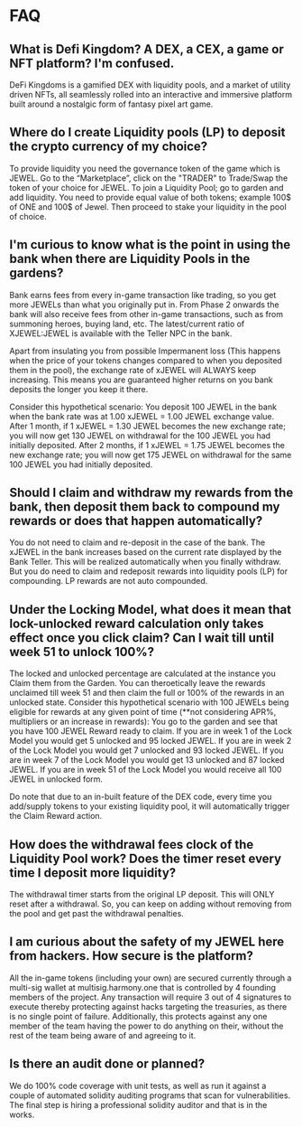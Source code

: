 # FAQ

## What is Defi Kingdom? A DEX, a CEX, a game or NFT platform? I'm confused.
DeFi Kingdoms is a gamified DEX with liquidity pools, and a market of utility driven NFTs, all seamlessly rolled into an interactive and immersive platform built around a nostalgic form of fantasy pixel art game. 
##

## Where do I create Liquidity pools (LP) to deposit the crypto currency of my choice? 
To provide liquidity you need the governance token of the game which is JEWEL.
Go to the “Marketplace”, click on the "TRADER" to Trade/Swap the token of your choice for JEWEL. 
To join a Liquidity Pool; go to garden and add liquidity. You need to provide equal value of both tokens; example 100$ of ONE and 100$ of Jewel. Then proceed to stake your liquidity in the pool of choice.
## 
 
## I'm curious to know what is the point in using the bank when there are Liquidity Pools in the gardens?
Bank earns fees from every in-game transaction like trading, so you get more JEWELs than what you originally put in. From Phase 2 onwards the bank will also receive fees from other in-game transactions, such as from summoning heroes, buying land, etc. The latest/current ratio of XJEWEL:JEWEL is available with the Teller NPC in the bank.

Apart from insulating you from possible Impermanent loss (This happens when the price of your tokens changes compared to when you deposited them in the pool), the exchange rate of xJEWEL will ALWAYS keep increasing. This means you are guaranteed higher returns on you bank deposits the longer you keep it there.

Consider this hypothetical scenario: 
You deposit 100 JEWEL in the bank when the bank rate was at 1.00 xJEWEL = 1.00 JEWEL exchange value. 
After 1 month, if 1 xJEWEL = 1.30 JEWEL becomes the new exchange rate; you will now get 130 JEWEL on withdrawal for the 100 JEWEL you had initially deposited.
After 2 months, if 1 xJEWEL = 1.75 JEWEL becomes the new exchange rate; you will now get 175 JEWEL on withdrawal for the same 100 JEWEL you had initially deposited.
## 
 
## Should I claim and withdraw my rewards from the bank, then deposit them back to compound my rewards or does that happen automatically?
You do not need to claim and re-deposit in the case of the bank. The xJEWEL in the bank increases based on the current rate displayed by the Bank Teller. This will be realized automatically when you finally withdraw.
But you do need to claim and redeposit rewards into liquidity pools (LP) for compounding. LP rewards are not auto compounded.
## 

## Under the Locking Model, what does it mean that lock-unlocked reward calculation only takes effect once you click claim? Can I wait till until week 51 to unlock 100%?
The locked and unlocked percentage are calculated at the instance you Claim them from the Garden. You can theroetically leave the rewards unclaimed till week 51 and then claim the full or 100% of the rewards in an unlocked state. 
Consider this hypothetical scenario with 100 JEWELs being eligible for rewards at any given point of time (**not considering APR%, multipliers or an increase in rewards): 
You go to the garden and see that you have 100 JEWEL Reward ready to claim. 
If you are in week 1 of the Lock Model you would get 5 unlocked and 95 locked JEWEL.
If you are in week 2 of the Lock Model you would get 7 unlocked and 93 locked JEWEL.
If you are in week 7 of the Lock Model you would get 13 unlocked and 87 locked JEWEL.
If you are in week 51 of the Lock Model you would receive all 100 JEWEL in unlocked form.
 
Do note that due to an in-built feature of the DEX code, every time you add/supply tokens to your existing liquidity pool, it will automatically trigger the Claim Reward action.
## 
 

## How does the withdrawal fees clock of the Liquidity Pool work? Does the timer reset every time I deposit more liquidity?
The withdrawal timer starts from the original LP deposit. This will ONLY reset after a withdrawal. So, you can keep on adding without removing from the pool and get past the withdrawal penalties.
##  
 
## I am curious about the safety of my JEWEL here from hackers. How secure is the platform?
All the in-game tokens (including your own) are secured currently through a multi-sig wallet at multisig.harmony.one that is controlled by 4 founding members of the project. Any transaction will require 3 out of 4 signatures to execute thereby protecting against hacks targeting the treasuries, as there is no single point of failure. Additionally, this protects against any one member of the team having the power to do anything on their, without the rest of the team being aware of and agreeing to it.
## 


## Is there an audit done or planned?
We do 100% code coverage with unit tests, as well as run it against a couple of automated solidity auditing programs that scan for vulnerabilities. The final step is hiring a professional solidity auditor and that is in the works.
## 




